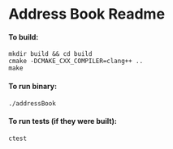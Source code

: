 # Address Book Readme
#### To build:
    mkdir build && cd build
    cmake -DCMAKE_CXX_COMPILER=clang++ ..
    make

#### To run binary:
    ./addressBook

#### To run tests (if they were built):
    ctest
